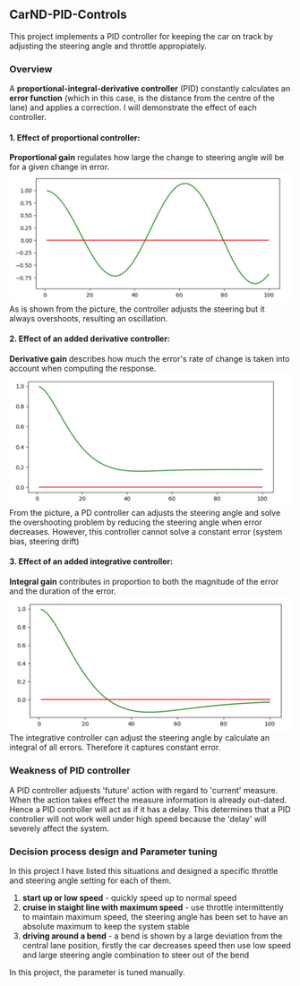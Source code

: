 ## CarND-PID-Controls
This project implements a PID controller for keeping the car on track by adjusting the steering angle and throttle appropiately.

[//]: # (Image Reference)

[image1]: ./images/01_p_controller.png "P controller"
[image2]: ./images/02_i_controller.png "I controller"
[image3]: ./images/03_d_controller.png "D controller"

### Overview
A **proportional-integral-derivative controller** (PID) constantly calculates an **error function** (which in this case, is the distance from the centre of the lane) and applies a correction. I will demonstrate the effect of each controller.

#### 1. Effect of proportional controller:
**Proportional gain** regulates how large the change to steering angle will be for a given change in error.
![alt text][image1]
As is shown from the picture, the controller adjusts the steering but it always overshoots, resulting an oscillation.

#### 2. Effect of an added derivative controller:
**Derivative gain** describes how much the error's rate of change is taken into account when computing the response.
![alt text][image3]
From the picture, a PD controller can adjusts the steering angle and solve the overshooting problem by reducing the steering angle when error decreases. However, this controller cannot solve a constant error (system bias, steering drift)

#### 3. Effect of an added integrative controller:
**Integral gain** contributes in proportion to both the magnitude of the error and the duration of the error.
![alt text][image2]
The integrative controller can adjust the steering angle by calculate an integral of all errors. Therefore it captures constant error.

### Weakness of PID controller
A PID controller adjuests 'future' action with regard to 'current' measure. When the action takes effect the measure information is already out-dated. Hence a PID controller will act as if it has a delay. This determines that a PID controller will not work well under high speed because the 'delay' will severely affect the system.

### Decision process design and Parameter tuning
In this project I have listed this situations and designed a specific throttle and steering angle setting for each of them.
1. **start up or low speed** - quickly speed up to normal speed
2. **cruise in staight line with maximum speed** - use throttle intermittently to maintain maximum speed, the steering angle has been set to have an absolute maximum to keep the system stable
3. **driving around a bend** - a bend is shown by a large deviation from the central lane position, firstly the car decreases speed then use low speed and large steering angle combination to steer out of the bend

In this project, the parameter is tuned manually.